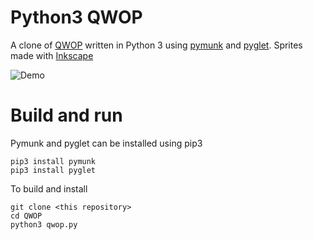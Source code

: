 # Python3 QWOP 

A clone of [QWOP](http://www.foddy.net/Athletics.html) written in Python 3 using [pymunk](http://www.pymunk.org/en/latest/index.html#) and [pyglet](https://pyglet.readthedocs.io/en/latest/index.html). Sprites made with [Inkscape](https://inkscape.org/)

![Demo](/assets/qwop.gif)

# Build and run

Pymunk and pyglet can be installed using pip3

```
pip3 install pymunk
pip3 install pyglet
```

To build and install

```
git clone <this repository>
cd QWOP
python3 qwop.py
```